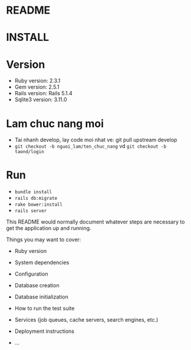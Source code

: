 # README
# INSTALL
# Version
-   Ruby version: 2.3.1
-   Gem version: 2.5.1
-   Rails version: Rails 5.1.4
-   Sqlite3 version: 3.11.0
# Lam chuc nang moi
- Tai nhanh develop, lay code moi nhat ve:
     git pull upstream develop
- `git checkout -b nguoi_lam/ten_chuc_nang`
    vd `git checkout -b taond/login`
# Run
-   `bundle install`
-   `rails db:migrate`
-   `rake bower:install`
-   `rails server`









This README would normally document whatever steps are necessary to get the
application up and running.

Things you may want to cover:

* Ruby version

* System dependencies

* Configuration

* Database creation

* Database initialization

* How to run the test suite

* Services (job queues, cache servers, search engines, etc.)

* Deployment instructions

* ...
